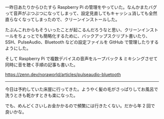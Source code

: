 一昨日あたりからひたすら Raspberry Pi の管理をやっていた。なんかまたバグって音声がぶつぶつになってしまって、設定見直してもキャッシュ消しても全然直らなくなってしまったので、クリーンインストールした。

たぶんこれからもそういったことが起こるんだろうなと思い、クリーンインストールをちょっとでも簡略化するために、バックアップスクリプト書いたり、SSH、PulseAudio、Bluetooth などの設定ファイルを GitHub で管理したりするようにした。

そして Raspberry Pi で複数デバイスの音声をループバック & ミキシングさせて同時に音を聴く手順の記事も書いた。

https://zenn.dev/noraworld/articles/pulseaudio-bluetooth

---

今日は予約していた床屋に行ってきた。ようやく髪の毛がさっぱりしてお風呂で洗うときも乾かすときも楽になった。

でも、めんどくさいしお金かかるので頻繁には行きたくない。だから年 2 回で良いかな。

